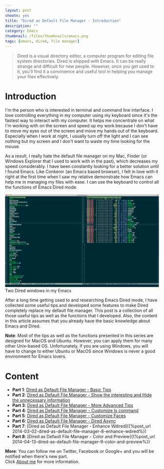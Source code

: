 ```yaml
---
layout: post
showtn: yes
title: "Dired as Default File Manager - Introduction"
description: ""
category: Emacs
thumbnail: /files/thumbnails/emacs.png
tags: [emacs, dired, file manager]
---
```



> Dired is a visual directory editor, a computer program for editing file system
> directories. Dired is shipped with Emacs. It can be really strange and
> difficult for new people. However, once you get used to it, you'll find
> it a convinience and useful tool in helping you manage your files effectively.

# Introduction

I'm the person who is interested in terminal and command line interface. I love
controlling everything in my computer using my keyboard since it's the fastest
way to interact with my computer. It helps me concentrate on what I'm
working with on the screen and speed up my work because I don't have to move my
eyes out of the screen and move my hands out of the keyboard. Especially when I
work at night, I usually turn off the light and I can see nothing but my screen
and I don't want to waste my time looking for the mouse.

<!-- more -->

As a result, I really hate the default file manager on my Mac, Finder (or
Windows Explorer that I used to work with in the past), which decreases my speed
considerably. I have been constantly looking for a better solution until I found
Emacs. Like Conkeror (an Emacs based browser), I felt in love with it right at
the first time when I saw my relative demonstrate how Emacs can help me in
managing my files with ease. I can use the keyboard to control all the functions
of Emacs Dired mode.

![Dired mode in my Emacs](/files/2013-04-06-dired-mode-as-default-file-manager/dired.png)  
Two Dired windows in my Emacs

After a long time getting used to and researching Emacs Dired mode, I have
collected some useful tips and developed some features to make Dired completely
replace my default file manager. This post is a collection of all those useful
tips as well as the functions that I developed. Also, the content in this
article assumes that you already have the basic knowledge about Emacs and Dired.

**Note**: Most of the tips as well as the functions presented in this series are
designed for MacOS and Ubuntu. However, you can apply them for many other
Unix-based OS. Unfortunately, if you are using Windows, you will have to change
to either Ubuntu or MacOS since Windows is never a good environment for Emacs
lovers.

# Content

* **Part 1**:
[Dired as Default File Manager - Basic Tips](/2013/04/24/dired-as-default-file-manager-2-basic-tips/)  
* **Part 2**:
[Dired as Default File Manager - Show the interesting and Hide the unnecessary information](/2013/04/24/dired-as-default-file-manager-3-dired-details/)  
* **Part 3**:
[Dired as Default File Manager - More Advanced Tips](/2013/04/24/dired-as-default-file-manager-4-more-advanced-tips/)  
* **Part 4**:
[Dired as Default File Manager - Customize ls command](/2013/04/25/dired-as-default-file-manager-5-customize-ls-command/)  
* **Part 5**:
[Dired as Default File Manager - Customize Faces](/2013/04/25/dired-as-default-file-manager-6-customize-faces/)  
* **Part 6**:
[Dired as Default File Manager - Dired Async](/2013/04/25/dired-as-default-file-manager-7-dired-async/)  
* **Part 7**:
[Dired as Default File Manager - Enhance Wdired]({%post_url 2014-03-02-dired-as-default-file-manager-8-enhance-wdired%})
* **Part 8**:
[Dired as Default File Manager - Color and Preview]({%post_url 2014-04-13-dired-as-default-file-manager-9-color-and-preview%})

**More**: You can follow me on Twitter, Facebook or Google+ and you will be
notified when there's new part.  
Click [About me](/about.html) for more information.
